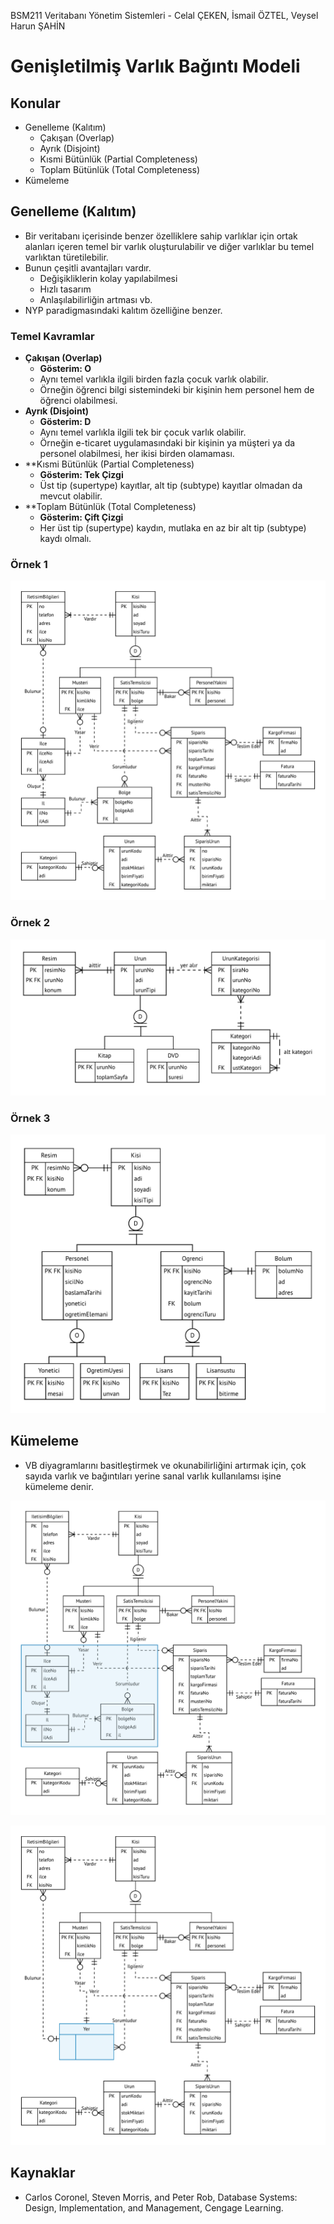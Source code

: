 BSM211 Veritabanı Yönetim Sistemleri - Celal ÇEKEN, İsmail ÖZTEL, Veysel Harun ŞAHİN

# Genişletilmiş Varlık Bağıntı Modeli

## Konular

* Genelleme (Kalıtım)
  + Çakışan (Overlap)
  + Ayrık (Disjoint)
  + Kısmi Bütünlük (Partial Completeness)
  + Toplam Bütünlük (Total Completeness)
* Kümeleme


## Genelleme (Kalıtım)

* Bir veritabanı içerisinde benzer özelliklere sahip varlıklar için ortak alanları içeren temel bir varlık oluşturulabilir ve diğer varlıklar bu temel varlıktan türetilebilir.
* Bunun çeşitli avantajları vardır.
  * Değişikliklerin kolay yapılabilmesi
  * Hızlı tasarım
  * Anlaşılabilirliğin artması vb.
* NYP paradigmasındaki kalıtım özelliğine benzer.

### Temel Kavramlar

* **Çakışan (Overlap)**
  * **Gösterim: O**
  * Aynı temel varlıkla ilgili birden fazla çocuk varlık olabilir.
  * Örneğin öğrenci bilgi sistemindeki bir kişinin hem personel hem de öğrenci olabilmesi.
* **Ayrık (Disjoint)**
  * **Gösterim: D**
  * Aynı temel varlıkla ilgili tek bir çocuk varlık olabilir.
  * Örneğin e-ticaret uygulamasındaki bir kişinin ya müşteri ya da personel olabilmesi, her ikisi birden olamaması.
* **Kısmi Bütünlük (Partial Completeness) 
  * **Gösterim: Tek Çizgi** 
  * Üst tip (supertype) kayıtlar, alt tip (subtype) kayıtlar olmadan da mevcut olabilir.
* **Toplam Bütünlük (Total Completeness) 
  * **Gösterim: Çift Çizgi**
  * Her üst tip (supertype) kaydın, mutlaka en az bir alt tip (subtype) kaydı olmalı.


### Örnek 1

![](Sekiller/05/ETicaret.png)


### Örnek 2

![](Sekiller/05/Urun.png)


### Örnek 3

![](Sekiller/05/Kisi.png)


## Kümeleme

* VB diyagramlarını basitleştirmek ve okunabilirliğini artırmak için, çok sayıda varlık ve bağıntıları yerine sanal varlık kullanılamsı işine kümeleme denir.


![](Sekiller/05/ETicaretKumeleme1.png)


![](Sekiller/05/ETicaretKumeleme2.png)


## Kaynaklar

* Carlos Coronel, Steven Morris, and Peter Rob, Database Systems: Design, Implementation, and 	Management, Cengage Learning.
